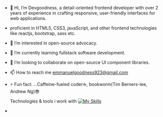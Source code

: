 - 👋 Hi, I’m Devgoodness, a detail-oriented frontend developer with over 2 years of experience in crafting responsive, user-friendly interfaces for web applications.
- proficient in HTML5, CSS3, javaScript, and other frontend technologies like reactjs, bootstrap, sass etc.
- 👀 I’m interested in open-source advocacy.
- 🌱 I’m currently learning fullstack software development.
- 💞️ I’m looking to collaborate on open-source UI component libraries.
- 📫 How to reach me emmanuelgoodness923@gmail.com
- ⚡ Fun fact: ...Caffeine-fueled coder☕, bookworm(Tim Berners-lee, Andrew Ng)😎

  Technologies & tools i work with
[![My Skills](https://skillicons.dev/icons?i=js,html,css,tailwind,react,git,sass,bootstrap,typescript,go,github)](https://skillicons.dev)
- 
<!---
Devgoodness/Devgoodness is a ✨ special ✨ repository because its `README.md` (this file) appears on your GitHub profile.
You can click the Preview link to take a look at your changes.
--->
